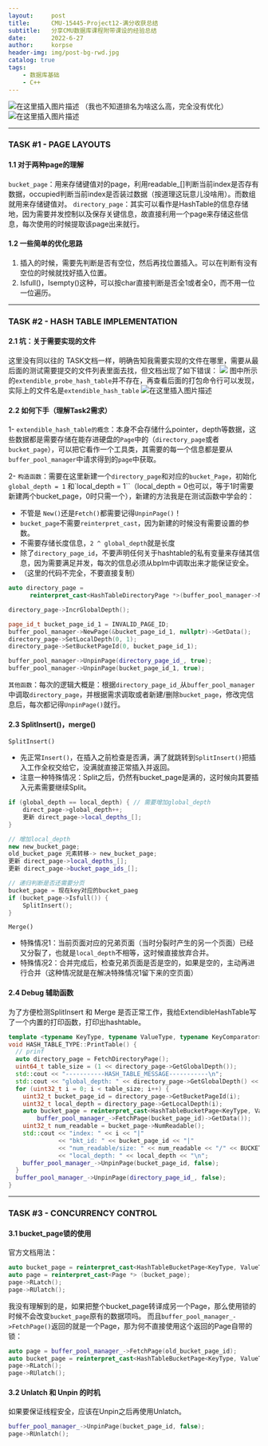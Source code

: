 ```yaml
---
layout:     post
title:      CMU-15445-Project12-满分收获总结
subtitle:   分享CMU数据库课程附带课设的经验总结
date:       2022-6-27
author:     korpse
header-img: img/post-bg-rwd.jpg
catalog: true
tags:
    - 数据库基础
    - C++
---
```


![在这里插入图片描述](https://img-blog.csdnimg.cn/f3172fe6287d493192ffbb20a82661a6.png)
（我也不知道排名为啥这么高，完全没有优化）
![在这里插入图片描述](https://img-blog.csdnimg.cn/fdadc17bafb4474bb06a3d01832206e5.png)

----
### TASK #1 - PAGE LAYOUTS
#### 1.1 对于两种page的理解
`bucket_page`：用来存储键值对的page，利用readable_[]判断当前index是否存有数据，occupied判断当前index是否装过数据（按道理这玩意儿没啥用）。而数组就用来存储键值对。
`directory_page`：其实可以看作是HashTable的信息存储地，因为需要并发控制以及保存关键信息，故直接利用一个page来存储这些信息，每次使用的时候提取该page出来就行。
#### 1.2 一些简单的优化思路
1. 插入的时候，需要先判断是否有空位，然后再找位置插入。可以在判断有没有空位的时候就找好插入位置。
2. Isfull()，Isempty()这种，可以按char直接判断是否全1或者全0，而不用一位一位遍历。


---
### TASK #2 - HASH TABLE IMPLEMENTATION
#### 2.1 坑：关于需要实现的文件
这里没有同以往的 TASK文档一样，明确告知我需要实现的文件在哪里，需要从最后面的测试需要提交的文件列表里面去找，但文档出现了如下错误：
![](https://img-blog.csdnimg.cn/3263bb7c71a2417c9175759481380aea.png)
图中所示的`extendible_probe_hash_table`并不存在，再查看后面的打包命令行可以发现，实际上的文件名是`extendible_hash_table`
![在这里插入图片描述](https://img-blog.csdnimg.cn/6fdda0deef9a407cb3f679a9cff4c888.png)
#### 2.2 如何下手（理解Task2需求）
 1- `extendible_hash_table的概念`：本身不会存储什么pointer，depth等数据，这些数据都是需要存储在能存进硬盘的`Page`中的（`directory_page`或者`bucket_page`），可以把它看作一个工具类，其需要的每一个信息都是要从`buffer_pool_manager`中请求得到的`page`中获取。

2- `构造函数`：需要在这里新建一个`directory_page`和对应的`bucket_Page`，初始化`global_depth = 1` 和`local_depth = 1``（local_depth = 0也可以，等于1时需要新建两个bucket_page，0时只需一个），新建的方法我是在测试函数中学会的：
* 不管是 `New()`还是`Fetch()`都需要记得`UnpinPage()`！
* `bucket_page`不需要`reinterpret_cast`，因为新建的时候没有需要设置的参数。
* 不需要存储长度信息，`2 ^ global_depth`就是长度
* 除了`directory_page_id`，不要声明任何关于hashtable的私有变量来存储其信息，因为需要满足并发，每次的信息必须从bplm中调取出来才能保证安全。
* （这里的代码不完全，不要直接复制）
```cpp
auto directory_page =
      reinterpret_cast<HashTableDirectoryPage *>(buffer_pool_manager->NewPage(&directory_page_id_, nullptr)->GetData());

directory_page->IncrGlobalDepth();

page_id_t bucket_page_id_1 = INVALID_PAGE_ID;
buffer_pool_manager->NewPage(&bucket_page_id_1, nullptr)->GetData();
directory_page->SetLocalDepth(0, 1);
directory_page->SetBucketPageId(0, bucket_page_id_1);

buffer_pool_manager->UnpinPage(directory_page_id_, true);
buffer_pool_manager->UnpinPage(bucket_page_id_1, true);

```

`其他函数`：每次的逻辑大概是：根据`directory_page_id_`从`buffer_pool_manager`中调取`directory_page`，并根据需求调取或者新建/删除`bucket_page`，修改完信息后，每次都记得`UnpinPage()`就行。


#### 2.3 SplitInsert()，merge()
`SplitInsert()`
*  先正常`Insert()`，在插入之前检查是否满，满了就跳转到`SplitInsert()`把插入工作全权交给它，没满就直接正常插入并返回。
* 注意一种特殊情况：Split之后，仍然有bucket_page是满的，这时候向其要插入元素需要继续Split。

```cpp
if (global_depth == local_depth) { // 需要增加global_depth
	direct_page->global_depth++;
	更新 direct_page->local_depths_[];
} 

// 增加local_depth
new new_bucket_page;
old_bucket_page 元素转移-> new_bucket_page;
更新 direct_page->local_depths_[];
更新 direct_page->bucket_page_ids_[];

// 递归判断是否还需要分页
bucket_page = 现在key对应的bucket_paeg
if (bucket_page->Isfull()) {
	SplitInsert();
}
```
`Merge()`
* 特殊情况1：当前页面对应的兄弟页面（当时分裂时产生的另一个页面）已经又分裂了，也就是`local_depth`不相等，这时候直接放弃合并。
* 特殊情况2：合并完成后，检查兄弟页面是否是空的，如果是空的，主动再进行合并（这种情况就是在解决特殊情况1留下来的空页面）

#### 2.4 Debug 辅助函数

为了方便检测SplitInsert 和 Merge 是否正常工作，我给ExtendibleHashTable写了一个内置的打印函数，打印出hashtable。

```cpp
template <typename KeyType, typename ValueType, typename KeyComparator>
void HASH_TABLE_TYPE::PrintTable() {
  // prinf
  auto directory_page = FetchDirectoryPage();
  uint64_t table_size = (1 << directory_page->GetGlobalDepth());
  std::cout << "-----------HASH_TABLE_MESSAGE-----------\n";
  std::cout << "global_depth: " << directory_page->GetGlobalDepth() << "\n";
  for (uint32_t i = 0; i < table_size; i++) {
    uint32_t bucket_page_id = directory_page->GetBucketPageId(i);
    uint32_t local_depth = directory_page->GetLocalDepth(i);
    auto bucket_page = reinterpret_cast<HashTableBucketPage<KeyType, ValueType, KeyComparator> *>(
        buffer_pool_manager_->FetchPage(bucket_page_id)->GetData());
    uint32_t num_readable = bucket_page->NumReadable();
    std::cout << "index: " << i << "|"
              << "bkt_id: " << bucket_page_id << "|"
              << "num_readable/size: " << num_readable << "/" << BUCKET_ARRAY_SIZE << "|"
              << "local_depth: " << local_depth << "\n";
    buffer_pool_manager_->UnpinPage(bucket_page_id, false);
  }
  buffer_pool_manager_->UnpinPage(directory_page_id_, false);
}
```
---
### TASK #3 - CONCURRENCY CONTROL
#### 3.1  bucket_page锁的使用
官方文档用法：
```cpp
auto bucket_page = reinterpret_cast<HashTableBucketPage<KeyType, ValueType, KeyComparator> *>(buffer_pool_manager_->FetchPage(old_bucket_page_id)->GetData());
auto page = reinterpret_cast<Page *> (bucket_page);
page->RLatch();
page->RUlatch();
```
我没有理解到的是，如果把整个bucket_page转译成另一个Page，那么使用锁的时候不会改变`bucket_page`原有的数据项吗。
而且`buffer_pool_manager_->FetchPage()`返回的就是一个Page，那为何不直接使用这个返回的Page自带的锁：
```cpp
auto page = buffer_pool_manager_->FetchPage(old_bucket_page_id);
auto bucket_page = reinterpret_cast<HashTableBucketPage<KeyType, ValueType, KeyComparator> *> (page->GetData());
page->RLatch();
page->RUlatch();
```
#### 3.2 Unlatch 和 Unpin 的时机

如果要保证线程安全，应该在Unpin之后再使用Unlatch。

```c++
buffer_pool_manager_->UnpinPage(bucket_page_id, false);
page->RUnlatch();
```
